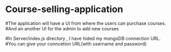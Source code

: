 # Course-selling-application

#The application will have a UI from where the users can purchase courses.
#And an another UI for the admin to add new courses 

#In Server/index.js directory , I have hided my mongoDB connection URL.
#You can give your conncetion URL(with username and password)
